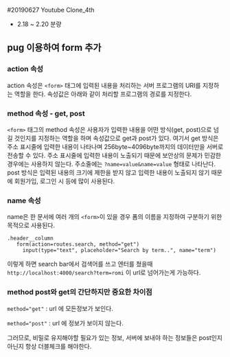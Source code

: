 #20190627 Youtube Clone_4th

 - 2.18 ~ 2.20 분량
 
## pug 이용하여 form 추가

### action 속성
 
action 속성은 `<form>` 태그에 입력된 내용을 처리하는 서버 프로그램의 URI를 지정하는 역할을 한다. 속성값은 아래와 같이 처리할 프로그램의 경로를 지정한다.

### method 속성 - get, post

 `<form>` 태그의 method 속성은 사용자가 입력한 내용을 어떤 방식(get, post)으로 넘길 것인지를 지정하는 역할을 하며 속성값으로 get과 post가 있다. 
여기서 get 방식은 주소 표시줄에 입력한 내용이 나타나며 256byte~4096byte까지의 데이터만을 서버로 전송할 수 있다. 주소 표시줄에 입력한 내용이 노출되기 때문에 보안상의 문제가 민감한 경우에는 사용하지 않는다. 주소줄에는 `?name=value&name=value` 형태로 나타난다.
 post 방식은 입력된 내용의 크기에 제한을 받지 않고 입력한 내용이 노출되지 않기 때문에 회원가입, 로그인 시 등에 많이 사용된다.

### name 속성

 name은 한 문서에 여러 개의 `<form>`이 있을 경우 폼의 이름을 지정하여 구분하기 위한 목적으로 사용된다.


```
.header__column
   form(action=routes.search, method="get")
     input(type="text", placeholder="Search by term..", name="term")
```

이렇게 하면 search bar에서 검색어를 쓰고 엔터를 쳤을때 `http://localhost:4000/search?term=romi` 이 url로 넘어가는게 가능하다.


### method post와 get의 간단하지만 중요한 차이점

`method="get"` : url 에 모든정보가 보인다.

`method="post"` : url 에 정보가 보이지 않는다.

그러므로, 비밀로 유지해야할 필요가 있는 정보, 서버에 보내야 하는 정보들은 post인지 아닌지 항상 더블체크를 해야한다.